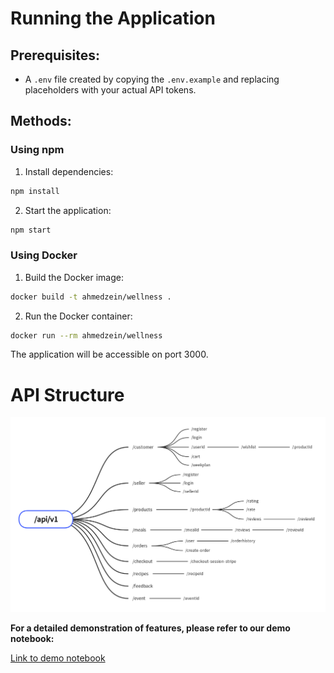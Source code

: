 # Running the Application

## Prerequisites:

- A `.env` file created by copying the `.env.example` and replacing placeholders with your actual API tokens.

## Methods:

### Using npm

1.  Install dependencies:

```Bash
npm install
```

2. Start the application:

```Bash
npm start
```

### Using Docker

1.  Build the Docker image:

```Bash
docker build -t ahmedzein/wellness .
```

2. Run the Docker container:

```Bash
docker run --rm ahmedzein/wellness
```

The application will be accessible on port 3000.

# API Structure

<img src="demo/img/apis.png" width=1000>

**For a detailed demonstration of features, please refer to our demo notebook:**

[Link to demo notebook](demo/demo.ipynb)
